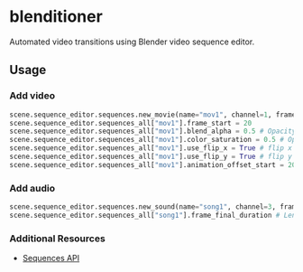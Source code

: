 # blenditioner
Automated video transitions using Blender video sequence editor.

## Usage

### Add video

```python
scene.sequence_editor.sequences.new_movie(name="mov1", channel=1, frame_start=1, filepath="")
scene.sequence_editor.sequences_all["mov1"].frame_start = 20
scene.sequence_editor.sequences_all["mov1"].blend_alpha = 0.5 # Opacity
scene.sequence_editor.sequences_all["mov1"].color_saturation = 0.5 # Opacity
scene.sequence_editor.sequences_all["mov1"].use_flip_x = True # flip x
scene.sequence_editor.sequences_all["mov1"].use_flip_y = True # flip y
scene.sequence_editor.sequences_all["mov1"].animation_offset_start = 200 # Video start frame
```

### Add audio

```python
scene.sequence_editor.sequences.new_sound(name="song1", channel=3, frame_start=1, filepath="")
scene.sequence_editor.sequences_all["song1"].frame_final_duration # Length of audio

```

### Additional Resources
- [Sequences API](https://docs.blender.org/api/blender_python_api_2_77_0/bpy.types.Sequences.html)
